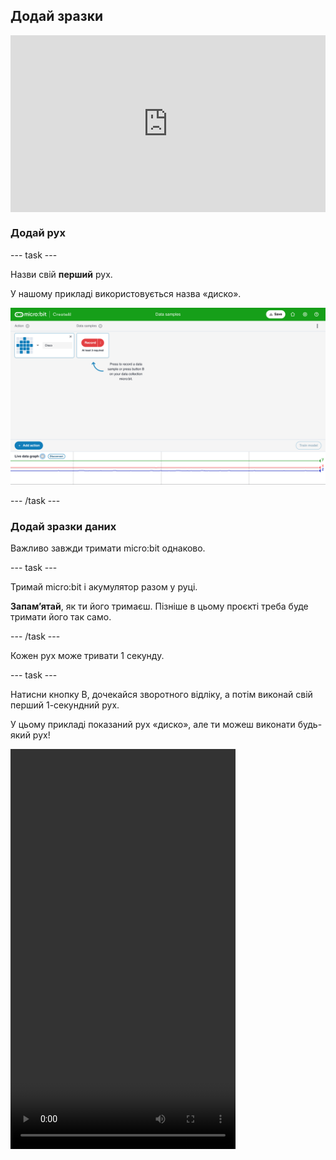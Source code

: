 ## Додай зразки

<html>
  <div style="position: relative; overflow: hidden; padding-top: 56.25%;">
    <iframe style="position: absolute; top: 0; left: 0; right: 0; width: 100%; height: 100%; border: none;" src="https://www.youtube.com/embed/wCOEoAI2X28?rel=0&cc_load_policy=1" allowfullscreen allow="accelerometer; autoplay; clipboard-write; encrypted-media; gyroscope; picture-in-picture; web-share"></iframe>
  </div>
</html>

### Додай рух

\--- task ---

Назви свій **перший** рух.

У нашому прикладі використовується назва «диско».

![Знімок екрану з назвою руху](images/action.png)

\--- /task ---

### Додай зразки даних

Важливо завжди тримати micro:bit однаково.

\--- task ---

Тримай micro:bit і акумулятор разом у руці.

**Запам’ятай**, як ти його тримаєш. Пізніше в цьому проєкті треба буде тримати його так само.

\--- /task ---

Кожен рух може тривати 1 секунду.

\--- task ---

Натисни кнопку B, дочекайся зворотного відліку, а потім виконай свій перший 1-секундний рух.

У цьому прикладі показаний рух «диско», але ти можеш виконати будь-який рух!

<video width="360" height="640" controls>
  <source src="images/disco.mp4" type="video/mp4" alt="A video of young person recording samples of a dance move">
  
Твій браузер не підтримує тег video.
</video>

\--- /task ---

\--- task ---

Додай більше зразків свого першого руху, поки не отримаєш принаймні **10 зразків**.

![Знімок екрану з 10 зразками руху](images/disco10.png)

\--- /task ---

### Додай другий рух

\--- task ---

Натисни синю кнопку **+ Add action** («Додати рух»).

Назви **другий** рух.

У нашому прикладі використовується назва «флос».

\--- /task ---

\--- task ---

Додай більше зразків другого руху, поки не отримаєш принаймні **10 зразків**.

У цьому прикладі показаний рух «флос», але ти можеш виконати будь-який рух!

<video width="360" height="640" controls>
  <source src="images/floss.mp4" type="video/mp4" alt="A video of young person recording samples of a dance move">
  
Твій браузер не підтримує тег video.
</video>

\--- /task ---
